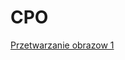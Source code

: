 # CPO

<a href="https://github.com/SmolakK/CPO/raw/master/Obrazy_Python1.rar">Przetwarzanie obrazow 1 </a>

